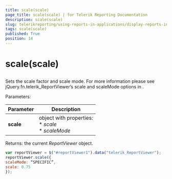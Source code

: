 ```yaml
---
title: scale(scale)
page_title: scale(scale) | for Telerik Reporting Documentation
description: scale(scale)
slug: telerikreporting/using-reports-in-applications/display-reports-in-applications/web-application/html5-report-viewer/api-reference/reportviewer/methods/scale(scale)
tags: scale(scale)
published: True
position: 14
---
```


# scale(scale)



## 

Sets the scale factor and scale mode. For more information please see jQuery.fn.telerik_ReportViewer’s scale and scaleMode options in [](c578f366-93da-4dd1-8972-6efbc5a1790b#Options).

Parameters:


| Parameter | Description |
| ------ | ------ |
| __scale__ |object with properties:<br/>*  *scale* <br/>*  *scaleMode*|




Returns: the current *ReportViewer*  object.         

	
````js
var reportViewer = $("#reportViewer1").data("telerik_ReportViewer");
reportViewer.scale({
scaleMode: “SPECIFIC”,
scale: 0.75
});
````

